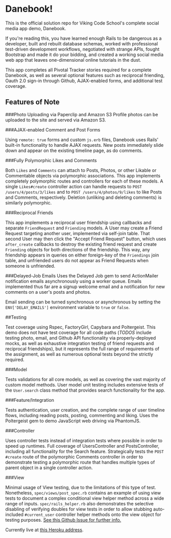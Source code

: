 Danebook!
==========

This is the official solution repo for Viking Code School's complete social media app demo, Danebook.

If you're reading this, you have learned enough Rails to be dangerous as a developer, built and rebuilt database schemas, worked with professional test-driven development workflows, negotiated with strange APIs, fought Bootstrap and made it do your bidding, and created a working social media web app that leaves one-dimensional online tutorials in the dust.

This app completes all Pivotal Tracker stories required for a complete Danebook, as well as several optional features such as reciprocal friending, Oauth 2.0 sign-in through Github, AJAX-enabled forms, and additional test coverage.


## Features of Note

###Photo Uploading via Paperclip and Amazon S3
Profile photos can be uploaded to the site and served via Amazon S3.

###AJAX-enabled Comment and Post Forms

Using `remote: true` forms and custom `js.erb` files, Danebook uses Rails' built-in functionality to handle AJAX requests. New posts immediately slide down and appear on the existing timeline page, as do comments.

###Fully Polymorphic Likes and Comments

Both `Likes` and `Comments` can attach to Posts, Photos, or other Likable or Commentable objects via polymorphic associations. This app implements completely polymorphic routes and controllers for each of these models. A single `Likes#create` controller action can handle requests to `POST /users/4/posts/3/likes` and to `POST /users/4/photos/9/likes` to like Posts and Comments, respectively. Deletion (unliking and deleting comments) is similarly polymorphic.

###Reciprocal Friends

This app implements a reciprocal user friendship using callbacks and separate `FriendRequest` and `Friending` models. A User may create a Friend Request targeting another user, implemented via self-join table. That second User may then click the "Accept Friend Request" button, which uses `after_create` callbacks to destroy the existing friend request and create `Friending` objects for both directions of the friendship. This way, any friendship appears in queries on either foreign-key of the `Friendings` join table, and unfriended users do not appear as Friend Requests when someone is unfriended.

###Delayed-Job Emails
Uses the Delayed Job gem to send ActionMailer notification emails asynchronously using a worker queue. Emails implemented thus far are a signup welcome email and a notification for new comments on a user's posts and photos.

Email sending can be turned synchronous or asynchronous by setting the `ENV['DELAY_EMAILS']` environment variable to `true` or `false`.

##Testing

Test coverage using Rspec, FactoryGirl, Capybara and Poltergeist. This demo does not have test coverage for all code paths (*TODOS* include testing photo, email, and Github API functionality via properly-deployed mocks, as well as exhaustive integration testing of friend requests and reciprocal friendships), but it represents the full range of requirements of the assignment, as well as numerous optional tests beyond the strictly required.

###Model

Tests validations for all core models, as well as covering the vast majority of custom model methods. User model unit testing includes extensive tests of the `User.search` class method that provides search functionality for the app.

###Feature/Integration

Tests authentication, user creation, and the complete range of user timeline flows, including reading posts, posting, commenting and liking. Uses the Poltergeist gem to demo JavaScript web driving via PhantomJS.

###Controller

Uses controller tests instead of integration tests where possible in order to speed up runtimes. Full coverage of UsersController and PostsController, including all functionality for the Search feature. Strategically tests the `POST #create` route of the polymorphic Comments controller in order to demonstrate testing a polymorphic route that handles multiple types of parent object in a single controller action.

###View

Minimal usage of View testing, due to the limitations of this type of test. Nonetheless, `spec/views/post_spec.rb` contains an example of using view tests to document a complex conditional view helper method across a wide range of inputs. `spec/rails_helper.rb` also demonstrates the selective disabling of verifying doubles for view tests in order to allow stubbing auto-included `#current_user` controller helper methods onto the view object for testing purposes. [See this Github Issue for further info.](https://github.com/rspec/rspec-rails/issues/1076)





Currently live at [this Heroku address](http://danebooking.herokuapp.com).